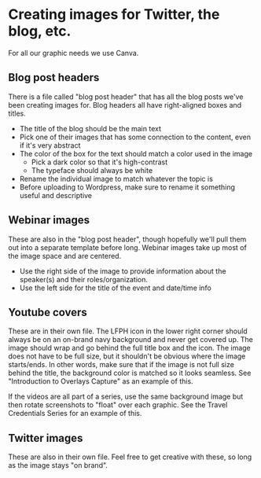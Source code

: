 # Creating images for Twitter, the blog, etc. 

For all our graphic needs we use Canva. 

## Blog post headers

There is a file called "blog post header" that has all the blog posts we've been creating images for. Blog headers all have right-aligned boxes and titles. 

* The title of the blog should be the main text
* Pick one of their images that has some connection to the content, even if it's very abstract
* The color of the box for the text should match a color used in the image
  * Pick a dark color so that it's high-contrast
  * The typeface should always be white
* Rename the individual image to match whatever the topic is
* Before uploading to Wordpress, make sure to rename it something useful and descriptive

## Webinar images

These are also in the "blog post header", though hopefully we'll pull them out into a separate template before long. Webinar images take up most of the image space and are centered. 

* Use the right side of the image to provide information about the speaker(s) and their roles/organization.
* Use the left side for the title of the event and date/time info 

## Youtube covers

These are in their own file. The LFPH icon in the lower right corner should always be on an on-brand navy background and never get covered up. The image should wrap and go behind the full title box and the icon. The image does not have to be full size, but it shouldn't be obvious where the image starts/ends. In other words, make sure that if the image is not full size behind the title, the background color is matched so it looks seamless. See "Introduction to Overlays Capture" as an example of this. 

If the videos are all part of a series, use the same background image but then rotate screenshots to "float" over each graphic. See the Travel Credentials Series for an example of this. 

## Twitter images

These are also in their own file. Feel free to get creative with these, so long as the image stays "on brand". 
